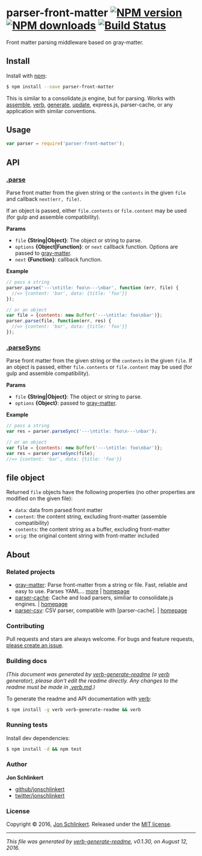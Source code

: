 # parser-front-matter [![NPM version](https://img.shields.io/npm/v/parser-front-matter.svg?style=flat)](https://www.npmjs.com/package/parser-front-matter) [![NPM downloads](https://img.shields.io/npm/dm/parser-front-matter.svg?style=flat)](https://npmjs.org/package/parser-front-matter) [![Build Status](https://img.shields.io/travis/jonschlinkert/parser-front-matter.svg?style=flat)](https://travis-ci.org/jonschlinkert/parser-front-matter)

Front matter parsing middleware based on gray-matter.

## Install

Install with [npm](https://www.npmjs.com/):

```sh
$ npm install --save parser-front-matter
```

This is similar to a consolidate.js engine, but for parsing. Works with [assemble](https://github.com/assemble/assemble), [verb](https://github.com/verbose/verb), [generate](https://github.com/generate/generate), [update](https://github.com/update/update), express.js, parser-cache, or any application with similar conventions.

## Usage

```js
var parser = require('parser-front-matter');
```

## API

### [.parse](index.js#L36)

Parse front matter from the given string or the `contents` in the given `file` and callback `next(err, file)`.

If an object is passed, either `file.contents` or `file.content`
may be used (for gulp and assemble compatibility).

**Params**

* `file` **{String|Object}**: The object or string to parse.
* `options` **{Object|Function}**: or `next` callback function. Options are passed to [gray-matter](https://github.com/jonschlinkert/gray-matter).
* `next` **{Function}**: callback function.

**Example**

```js
// pass a string
parser.parse('---\ntitle: foo\n---\nbar', function (err, file) {
  //=> {content: 'bar', data: {title: 'foo'}}
});

// or an object
var file = {contents: new Buffer('---\ntitle: foo\nbar')};
parser.parse(file, function(err, res) {
  //=> {content: 'bar', data: {title: 'foo'}}
});
```

### [.parseSync](index.js#L72)

Parse front matter from the given string or the `contents` in the given `file`. If an object is passed, either `file.contents` or `file.content` may be used (for gulp and assemble compatibility).

**Params**

* `file` **{String|Object}**: The object or string to parse.
* `options` **{Object}**: passed to [gray-matter](https://github.com/jonschlinkert/gray-matter).

**Example**

```js
// pass a string
var res = parser.parseSync('---\ntitle: foo\n---\nbar');

// or an object
var file = {contents: new Buffer('---\ntitle: foo\nbar')};
var res = parser.parseSync(file);
//=> {content: 'bar', data: {title: 'foo'}}
```

## file object

Returned `file` objects have the following properties (no other properties are modified on the given file):

* `data`: data from parsed front matter
* `content`: the content string, excluding front-matter (assemble compatibility)
* `contents`: the content string as a buffer, excluding front-matter
* `orig`: the original content string with front-matter included

## About

### Related projects

* [gray-matter](https://www.npmjs.com/package/gray-matter): Parse front-matter from a string or file. Fast, reliable and easy to use. Parses YAML… [more](https://github.com/jonschlinkert/gray-matter) | [homepage](https://github.com/jonschlinkert/gray-matter "Parse front-matter from a string or file. Fast, reliable and easy to use. Parses YAML front matter by default, but also has support for YAML, JSON, TOML or Coffee Front-Matter, with options to set custom delimiters. Used by metalsmith, assemble, verb and ")
* [parser-cache](https://www.npmjs.com/package/parser-cache): Cache and load parsers, similiar to consolidate.js engines. | [homepage](https://github.com/jonschlinkert/parser-cache "Cache and load parsers, similiar to consolidate.js engines.")
* [parser-csv](https://www.npmjs.com/package/parser-csv): CSV parser, compatible with [parser-cache]. | [homepage](https://github.com/jonschlinkert/parser-csv "CSV parser, compatible with [parser-cache].")

### Contributing

Pull requests and stars are always welcome. For bugs and feature requests, [please create an issue](../../issues/new).

### Building docs

_(This document was generated by [verb-generate-readme](https://github.com/verbose/verb-generate-readme) (a [verb](https://github.com/verbose/verb) generator), please don't edit the readme directly. Any changes to the readme must be made in [.verb.md](.verb.md).)_

To generate the readme and API documentation with [verb](https://github.com/verbose/verb):

```sh
$ npm install -g verb verb-generate-readme && verb
```

### Running tests

Install dev dependencies:

```sh
$ npm install -d && npm test
```

### Author

**Jon Schlinkert**

* [github/jonschlinkert](https://github.com/jonschlinkert)
* [twitter/jonschlinkert](http://twitter.com/jonschlinkert)

### License

Copyright © 2016, [Jon Schlinkert](https://github.com/jonschlinkert).
Released under the [MIT license](https://github.com/jonschlinkert/parser-front-matter/blob/master/LICENSE).

***

_This file was generated by [verb-generate-readme](https://github.com/verbose/verb-generate-readme), v0.1.30, on August 12, 2016._